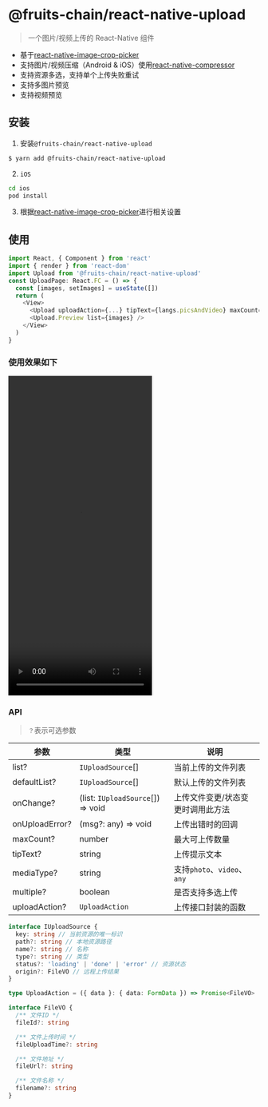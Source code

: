 # @fruits-chain/react-native-upload

> 一个图片/视频上传的 React-Native 组件

- 基于[react-native-image-crop-picker](https://github.com/ivpusic/react-native-image-crop-picker)
- 支持图片/视频压缩（Android & iOS）使用[react-native-compressor](https://github.com/Shobbak/react-native-compressor)
- 支持资源多选，支持单个上传失败重试
- 支持多图片预览
- 支持视频预览

## 安装

1. 安装`@fruits-chain/react-native-upload`

```bash
$ yarn add @fruits-chain/react-native-upload
```

2. `iOS`

```bash
cd ios
pod install
```

3. 根据[react-native-image-crop-picker](https://github.com/ivpusic/react-native-image-crop-picker/blob/master/README.md#step-3)进行相关设置

## 使用

```js
import React, { Component } from 'react'
import { render } from 'react-dom'
import Upload from '@fruits-chain/react-native-upload'
const UploadPage: React.FC = () => {
  const [images, setImages] = useState([])
  return (
    <View>
      <Upload uploadAction={...} tipText={langs.picsAndVideo} maxCount={10} list={images} onChange={(val) => setImages(val)} />
      <Upload.Preview list={images} />
    </View>
  )
}
```

### 使用效果如下

<video src="./example.mp4" width="288px" height="640px" controls="controls"></video>

### API

> `？`表示可选参数

| 参数           | 类型                              | 说明                              |
| -------------- | --------------------------------- | --------------------------------- |
| list?          | `IUploadSource`[]                 | 当前上传的文件列表                |
| defaultList?   | `IUploadSource`[]                 | 默认上传的文件列表                |
| onChange?      | (list: `IUploadSource`[]) => void | 上传文件变更/状态变更时调用此方法 |
| onUploadError? | (msg?: any) => void               | 上传出错时的回调                  |
| maxCount?      | number                            | 最大可上传数量                    |
| tipText?       | string                            | 上传提示文本                      |
| mediaType?     | string                            | 支持`photo`、`video`、`any`       |
| multiple?      | boolean                           | 是否支持多选上传                  |
| uploadAction?  | `UploadAction`                    | 上传接口封装的函数                |

```ts
interface IUploadSource {
  key: string // 当前资源的唯一标识
  path?: string // 本地资源路径
  name?: string // 名称
  type?: string // 类型
  status?: 'loading' | 'done' | 'error' // 资源状态
  origin?: FileVO // 远程上传结果
}

type UploadAction = ({ data }: { data: FormData }) => Promise<FileVO>

interface FileVO {
  /** 文件ID */
  fileId?: string

  /** 文件上传时间 */
  fileUploadTime?: string

  /** 文件地址 */
  fileUrl?: string

  /** 文件名称 */
  filename?: string
}
```
